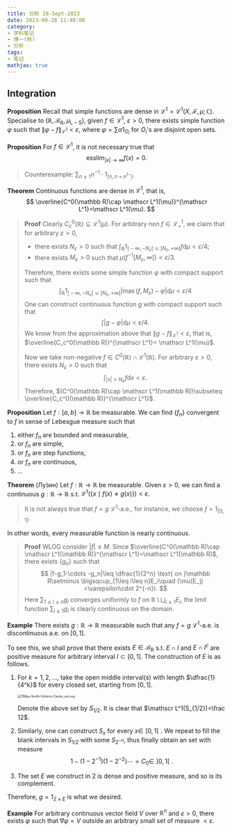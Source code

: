 ```yaml
---
title: 分析 28-Sept-2023
date: 2023-09-28 11:40:00
category: 
- 学科笔记
- 博一(秋)
- 分析
tags: 
- 笔记
mathjax: true
---
```


## Integration

**Proposition** Recall that simple functions are dense in $\mathscr L^1=\mathscr L^1(X,\mathscr F,\mu;\mathbb C)$. Specialise to $(\mathbb R, \mathscr B_\mathbb R,\mu_{\mathrm{L-S}})$, given $f\in \mathscr L^1$, $\varepsilon >0$, there exists simple function $\varphi$ such that $\|\varphi-f\|_{\mathscr L^1}<\varepsilon$, where $\varphi =\sum \alpha1_{O_i}$ for $O_i$'s are disjoint open sets. 

**Proposition** For $f\in \mathscr L^1$, it is not necessary true that 
$$
\operatorname{esslim}_{|x|\to\infty}f(x)=0.
$$

> Counterexample: $\sum_{n\geq 1}n^{-1}\cdot 1_{[n,n+n^{1-}]}$. 

**Theorem** Continuous functions are dense in $\mathscr L^1$, that is, 
$$
\overline{C^0(\mathbb R)\cap \mathscr L^1(\mu)}^{\mathscr L^1}=\mathscr L^1(\mu). 
$$

> **Proof** Clearly $C_c^0(\mathbb R)\subseteq \mathscr L^1(\mu)$. For arbitrary non $f\in \mathscr L_+^1$, we claim that for arbitrary $\varepsilon>0$,
>
> * there exists $N_\varepsilon>0$ such that $\displaystyle\int_{\mathbb R}1_{]-\infty,-N_\varepsilon[\,\,\cup\,\,]N_\varepsilon,+\infty[} f\mathrm d\mu<\varepsilon/4$;
> * there exists $M_\varepsilon>0$ such that $\mu(f^{-1}[M_\varepsilon,\infty[)<\varepsilon/3$. 
>
>  Therefore, there exists some simple function $\varphi$ with compact support such that
> $$
> \displaystyle\int_{\mathbb R}1_{]-\infty,-N_\varepsilon[\,\,\cup\,\,]N_\varepsilon,+\infty[} |\max(f,M_\varepsilon)-\varphi|\mathrm d\mu<\varepsilon/4
> $$
> One can construct continuous function $g$ with compact support such that 
> $$
> \int|g-\varphi|\mathrm d\mu<\varepsilon/4.
> $$
> We know from the approximation above that $\|g-f\|_{\mathscr L^1}<\varepsilon$, that is, $\overline{C_c^0(\mathbb R)}^{\mathscr L^1}= \mathscr L^1(\mu)$. 
>
> Now we take non-negative $f\in C^0(\mathbb R)\cap \mathscr L^1(\mathbb R)$. For arbitrary $\varepsilon>0$, there exists $N_\varepsilon>0$ such that
> $$
> \int_{|x|>N_\varepsilon} f\mathrm dx<\varepsilon.
> $$
> Therefore, $(C^0(\mathbb R)\cap \mathscr L^1(\mathbb R))\subseteq \overline{C_c^0(\mathbb R)}^{\mathscr L^1}$. 

**Proposition** Let $f:[a,b]\to \mathbb R$ be measurable. We can find $\{f_n\}$ convergent to $f$ in sense of Lebesgue measure such that

1. either $f_n$ are bounded and measurable, 
2. or $f_n$ are simple,
3. or $f_n$ are step functions,
4. or $f_n$ are continuous, 
5. ...

**Theorem** (Лу́зин) Let $f:\mathbb R\to \mathbb R$ be measurable. Given $\varepsilon>0$, we can find a continuous $g:\mathbb R\to \mathbb R$ s.t. $\mathscr L^1(\{x\mid f(x)\neq g(x)\})<\varepsilon$. 

> It is not always true that $f=g$ $\mathscr L^1$-a.e., for instance, we choose $f=1_{[0,1]}$. 

In other words, every measurable function is nearly continuous. 

> **Proof** WLOG consider $|f|\leq M$. Since $\overline{C^0(\mathbb R)\cap \mathscr L^1(\mathbb R)}^{\mathscr L^1}=\mathscr L^1(\mathbb R)$, there exists $\{g_n\}$ such that 
> $$
> |f-g_1-\cdots -g_n|\leq \dfrac{1}{2^n} \text{ on }\mathbb R\setminus \bigsqcup_{1\leq i\leq n}E_i\quad (\mu(E_j)<\varepsilon\cdot 2^{-n}).
> $$
> Here $\sum_{1\leq i\leq n}g_i$ converges uniformly to $f$ on $\mathbb R\setminus \bigsqcup_{i\geq 1}E_i$, the limit function $\sum_{i\geq 1}g_i$ is clearly continuous on the domain. 

**Example** There exists $g:\mathbb R\to \mathbb R$ measurable such that any $f=g$ $\mathscr L^1$-a.e. is discontinuous a.e. on $[0,1]$. 

To see this, we shall prove that there exists $E\in \mathscr B_{\mathbb R}$ s.t. $E\cap I$ and $E\cap I^c$ are positive measure for arbitrary interval $I\subset [0,1]$. The construction of $E$ is as follows. 

1. For $k=1,2,\ldots$, take the open middle interval(s) with length $\dfrac{1}{4^k}$ for every closed set, starting from $[0,1]$.

   <img src="https://cdn.jsdelivr.net/gh/czhang271828/imgs/test/768px-Smith-Volterra-Cantor_set.svg.png" alt="768px-Smith-Volterra-Cantor_set.svg" style="zoom:50%;" />

   Denote the above set by $S_{1/2}$. It is clear that $\mathscr L^1(S_{1/2})=\frac 12$. 

2. Similarly, one can construct $S_{x}$ for every $x\in\,\, ]0,1[\,\,$. We repeat to fill the blank intervals in $S_{1/2}$ with some $S_{2^{-n}}$, thus  finally obtain an set with measure
   $$
   1-(1-2^{-1})(1-2^{-2})\cdots =C_0\in \,\,]0,1[\,\,.
   $$

3. The set $E$ we construct in 2 is dense and positive measure, and so is its complement. 

Therefore, $g=1_{\mathbb Z\times E}$ is what we desired. 

**Example** For arbitrary continuous vector field $V$ over $\mathbb R^n$ and $\varepsilon>0$, there exists $\varphi$ such that $\nabla \varphi =V$ outside an arbitrary small set of measure $<\varepsilon$. 
